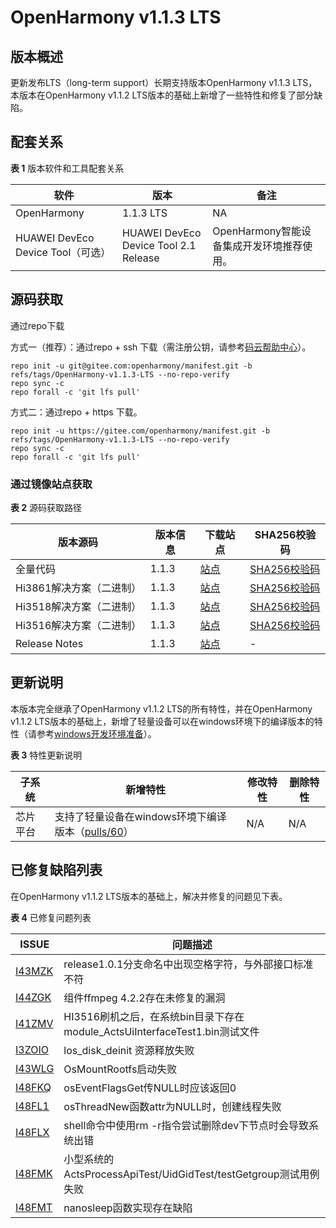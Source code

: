 # OpenHarmony v1.1.3 LTS

## 版本概述

更新发布LTS（long-term support）长期支持版本OpenHarmony v1.1.3 LTS，本版本在OpenHarmony v1.1.2 LTS版本的基础上新增了一些特性和修复了部分缺陷。

## 配套关系

**表 1**  版本软件和工具配套关系

| 软件                              | 版本                                  | 备注                                      |
| --------------------------------- | ------------------------------------- | ----------------------------------------- |
| OpenHarmony                       | 1.1.3 LTS                             | NA                                        |
| HUAWEI DevEco Device Tool（可选） | HUAWEI DevEco Device Tool 2.1 Release | OpenHarmony智能设备集成开发环境推荐使用。 |


## 源码获取

通过repo下载

方式一（推荐）：通过repo + ssh 下载（需注册公钥，请参考[码云帮助中心](https://gitee.com/help/articles/4191)）。

```
repo init -u git@gitee.com:openharmony/manifest.git -b refs/tags/OpenHarmony-v1.1.3-LTS --no-repo-verify
repo sync -c
repo forall -c 'git lfs pull'
```

方式二：通过repo + https 下载。

```
repo init -u https://gitee.com/openharmony/manifest.git -b refs/tags/OpenHarmony-v1.1.3-LTS --no-repo-verify
repo sync -c
repo forall -c 'git lfs pull'
```

### 通过镜像站点获取

**表 2**  源码获取路径

| 版本源码                 | 版本信息 | 下载站点                                                     | SHA256校验码                                                 |
| ------------------------ | -------- | ------------------------------------------------------------ | ------------------------------------------------------------ |
| 全量代码                 | 1.1.3    | [站点](https://repo.huaweicloud.com/harmonyos/os/1.1.3/code-v1.1.3-LTS.tar.gz) | [SHA256校验码](https://repo.huaweicloud.com/harmonyos/os/1.1.3/code-v1.1.3-LTS.tar.gz.sha2566) |
| Hi3861解决方案（二进制） | 1.1.3    | [站点](https://repo.huaweicloud.com/harmonyos/os/1.1.3/wifiiot-1.1.3.tar.gz) | [SHA256校验码](https://repo.huaweicloud.com/harmonyos/os/1.1.3/wifiiot-1.1.3.tar.gz.sha256) |
| Hi3518解决方案（二进制） | 1.1.3    | [站点](https://repo.huaweicloud.com/harmonyos/os/1.1.3/ipcamera_hi3518ev300-1.1.3.tar.gz) | [SHA256校验码](https://repo.huaweicloud.com/harmonyos/os/1.1.3/ipcamera_hi3518ev300-1.1.3.tar.gz.sha256) |
| Hi3516解决方案（二进制） | 1.1.3    | [站点](https://repo.huaweicloud.com/harmonyos/os/1.1.3/ipcamera_hi3516dv300-1.1.3.tar.gz) | [SHA256校验码](https://repo.huaweicloud.com/harmonyos/os/1.1.3/ipcamera_hi3516dv300-1.1.3.tar.gz.sha256) |
| Release Notes            | 1.1.3    | [站点](https://repo.huaweicloud.com/harmonyos/os/1.1.3/OpenHarmony-Release-Notes-1.1.3-LTS.zip) | -                                                            |


## 更新说明

本版本完全继承了OpenHarmony v1.1.2 LTS的所有特性，并在OpenHarmony v1.1.2 LTS版本的基础上，新增了轻量设备可以在windows环境下的编译版本的特性（请参考[windows开发环境准备](https://device.harmonyos.com/cn/docs/documentation/guide/ide-install-windows-0000001050164976)）。

**表 3**  特性更新说明

| 子系统   | 新增特性                                                     | 修改特性 | 删除特性 |
| -------- | ------------------------------------------------------------ | -------- | -------- |
| 芯片平台 | 支持了轻量设备在windows环境下编译版本（[pulls/60](https://gitee.com/openharmony/device_hisilicon_hispark_pegasus/pulls/60)） | N/A      | N/A      |


## 已修复缺陷列表

在OpenHarmony v1.1.2 LTS版本的基础上，解决并修复的问题见下表。

**表 4**  已修复问题列表

| ISSUE                                                        | 问题描述                                                     |
| ------------------------------------------------------------ | ------------------------------------------------------------ |
| [I43MZK](https://gitee.com/openharmony/startup_syspara_lite/issues/I43MZK?from=project-issue) | release1.0.1分支命名中出现空格字符，与外部接口标准不符       |
| [I44ZGK](https://gitee.com/openharmony/device_hisilicon_third_party_ffmpeg/issues/I44ZGK?from=project-issue) | 组件ffmpeg 4.2.2存在未修复的漏洞                             |
| [I41ZMV](https://gitee.com/openharmony/graphic_utils/issues/I41ZMV?from=project-issue) | HI3516刷机之后，在系统bin目录下存在module_ActsUiInterfaceTest1.bin测试文件 |
| [I3ZOIO](https://gitee.com/openharmony/kernel_liteos_a/issues/I3ZOIO?from=project-issue) | los_disk_deinit 资源释放失败                                 |
| [I43WLG](https://gitee.com/openharmony/kernel_liteos_a/issues/I43WLG?from=project-issue) | OsMountRootfs启动失败                                        |
| [I48FKQ](https://gitee.com/openharmony/kernel_liteos_m/issues/I48FKQ?from=project-issue) | osEventFlagsGet传NULL时应该返回0                             |
| [I48FL1](https://gitee.com/openharmony/kernel_liteos_m/issues/I48FL1?from=project-issue) | osThreadNew函数attr为NULL时，创建线程失败                    |
| [I48FLX](https://gitee.com/openharmony/kernel_liteos_a/issues/I48FLX?from=project-issue) | shell命令中使用rm -r指令尝试删除dev下节点时会导致系统出错    |
| [I48FMK](https://gitee.com/openharmony/kernel_liteos_a/issues/I48FMK?from=project-issue) | 小型系统的ActsProcessApiTest/UidGidTest/testGetgroup测试用例失败 |
| [I48FMT](https://gitee.com/openharmony/kernel_liteos_a/issues/I48FMT?from=project-issue) | nanosleep函数实现存在缺陷                                    |


